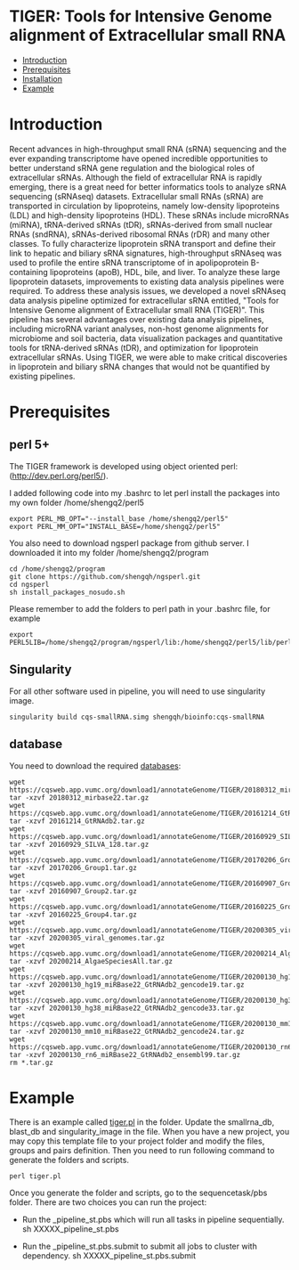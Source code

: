 TIGER: Tools for Intensive Genome alignment of Extracellular small RNA
==
* [Introduction](#Introduction)
* [Prerequisites](#Prerequisites)
* [Installation](#Installation)
* [Example](#Example)

<a name="Introduction"/>

# Introduction

Recent advances in high-throughput small RNA (sRNA) sequencing and the ever expanding transcriptome have opened incredible opportunities to better understand sRNA gene regulation and the biological roles of extracellular sRNAs. Although the field of extracellular RNA is rapidly emerging, there is a great need for better informatics tools to analyze sRNA sequencing (sRNAseq) datasets. Extracellular small RNAs (sRNA) are transported in circulation by lipoproteins, namely low-density lipoproteins (LDL) and high-density lipoproteins (HDL). These sRNAs include microRNAs (miRNA), tRNA-derived sRNAs (tDR), sRNAs-derived from small nuclear RNAs (sndRNA), sRNAs-derived ribosomal RNAs (rDR) and many other classes. To fully characterize lipoprotein sRNA transport and define their link to hepatic and biliary sRNA signatures, high-throughput sRNAseq was used to profile the entire sRNA transcriptome of in apolipoprotein B-containing lipoproteins (apoB), HDL, bile, and liver. To analyze these large lipoprotein datasets, improvements to existing data analysis pipelines were required. To address these analysis issues, we developed a novel sRNAseq data analysis pipeline optimized for extracellular sRNA entitled, "Tools for Intensive Genome alignment of Extracellular small RNA (TIGER)". This pipeline has several advantages over existing data analysis pipelines, including microRNA variant analyses, non-host genome alignments for microbiome and soil bacteria, data visualization packages and quantitative tools for tRNA-derived sRNAs (tDR), and optimization for lipoprotein extracellular sRNAs. Using TIGER, we were able to make critical discoveries in lipoprotein and biliary sRNA changes that would not be quantified by existing pipelines.

<a name="Prerequisites"/>

# Prerequisites

## perl 5+

The TIGER framework is developed using object oriented perl: (http://dev.perl.org/perl5/). 

I added following code into my .bashrc to let perl install the packages into my own folder /home/shengq2/perl5

```
export PERL_MB_OPT="--install_base /home/shengq2/perl5"
export PERL_MM_OPT="INSTALL_BASE=/home/shengq2/perl5"
```

You also need to download ngsperl package from github server. I downloaded it into my folder /home/shengq2/program

```
cd /home/shengq2/program
git clone https://github.com/shengqh/ngsperl.git
cd ngsperl
sh install_packages_nosudo.sh
```

Please remember to add the folders to perl path in your .bashrc file, for example
```
export PERL5LIB=/home/shengq2/program/ngsperl/lib:/home/shengq2/perl5/lib/perl5:$PERL5LIB
```

## Singularity

For all other software used in pipeline, you will need to use singularity image.

```
singularity build cqs-smallRNA.simg shengqh/bioinfo:cqs-smallRNA
```

## database

You need to download the required [databases](download_tigerdb.sh):

```
wget https://cqsweb.app.vumc.org/download1/annotateGenome/TIGER/20180312_mirbase22.tar.gz
tar -xzvf 20180312_mirbase22.tar.gz
wget https://cqsweb.app.vumc.org/download1/annotateGenome/TIGER/20161214_GtRNAdb2.tar.gz
tar -xzvf 20161214_GtRNAdb2.tar.gz
wget https://cqsweb.app.vumc.org/download1/annotateGenome/TIGER/20160929_SILVA_128.tar.gz
tar -xzvf 20160929_SILVA_128.tar.gz
wget https://cqsweb.app.vumc.org/download1/annotateGenome/TIGER/20170206_Group1.tar.gz
tar -xzvf 20170206_Group1.tar.gz
wget https://cqsweb.app.vumc.org/download1/annotateGenome/TIGER/20160907_Group2.tar.gz
tar -xzvf 20160907_Group2.tar.gz
wget https://cqsweb.app.vumc.org/download1/annotateGenome/TIGER/20160225_Group4.tar.gz
tar -xzvf 20160225_Group4.tar.gz
wget https://cqsweb.app.vumc.org/download1/annotateGenome/TIGER/20200305_viral_genomes.tar.gz
tar -xzvf 20200305_viral_genomes.tar.gz
wget https://cqsweb.app.vumc.org/download1/annotateGenome/TIGER/20200214_AlgaeSpeciesAll.tar.gz
tar -xzvf 20200214_AlgaeSpeciesAll.tar.gz
wget https://cqsweb.app.vumc.org/download1/annotateGenome/TIGER/20200130_hg19_miRBase22_GtRNAdb2_gencode19.tar.gz
tar -xzvf 20200130_hg19_miRBase22_GtRNAdb2_gencode19.tar.gz
wget https://cqsweb.app.vumc.org/download1/annotateGenome/TIGER/20200130_hg38_miRBase22_GtRNAdb2_gencode33.tar.gz
tar -xzvf 20200130_hg38_miRBase22_GtRNAdb2_gencode33.tar.gz
wget https://cqsweb.app.vumc.org/download1/annotateGenome/TIGER/20200130_mm10_miRBase22_GtRNAdb2_gencode24.tar.gz
tar -xzvf 20200130_mm10_miRBase22_GtRNAdb2_gencode24.tar.gz
wget https://cqsweb.app.vumc.org/download1/annotateGenome/TIGER/20200130_rn6_miRBase22_GtRNAdb2_ensembl99.tar.gz
tar -xzvf 20200130_rn6_miRBase22_GtRNAdb2_ensembl99.tar.gz
rm *.tar.gz
```

<a name="Example"/>

# Example

There is an example called [tiger.pl](tiger.pl) in the folder. Update the smallrna_db, blast_db and singularity_image in the file. When you have a new project, you may copy this template file to your project folder and modify the files, groups and pairs definition. Then you need to run following command to generate the folders and scripts.
```
perl tiger.pl
```
Once you generate the folder and scripts, go to the sequencetask/pbs folder. There are two choices you can run the project:
* Run the \_pipeline_st.pbs which will run all tasks in pipeline sequentially. 
  sh XXXXX_pipeline_st.pbs

* Run the \_pipeline_st.pbs.submit to submit all jobs to cluster with dependency.
  sh XXXXX_pipeline_st.pbs.submit
